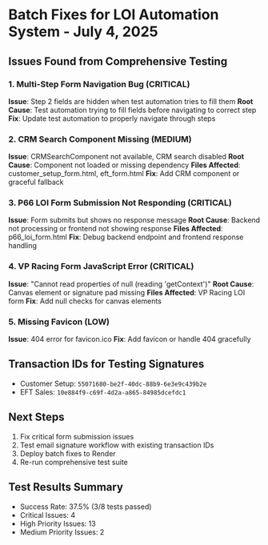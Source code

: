 # Batch Fixes for LOI Automation System - July 4, 2025

## Issues Found from Comprehensive Testing

### 1. Multi-Step Form Navigation Bug (CRITICAL)
**Issue**: Step 2 fields are hidden when test automation tries to fill them
**Root Cause**: Test automation trying to fill fields before navigating to correct step
**Fix**: Update test automation to properly navigate through steps

### 2. CRM Search Component Missing (MEDIUM)
**Issue**: CRMSearchComponent not available, CRM search disabled
**Root Cause**: Component not loaded or missing dependency
**Files Affected**: customer_setup_form.html, eft_form.html
**Fix**: Add CRM component or graceful fallback

### 3. P66 LOI Form Submission Not Responding (CRITICAL)
**Issue**: Form submits but shows no response message
**Root Cause**: Backend not processing or frontend not showing response
**Files Affected**: p66_loi_form.html
**Fix**: Debug backend endpoint and frontend response handling

### 4. VP Racing Form JavaScript Error (CRITICAL)
**Issue**: "Cannot read properties of null (reading 'getContext')"
**Root Cause**: Canvas element or signature pad missing
**Files Affected**: VP Racing LOI form
**Fix**: Add null checks for canvas elements

### 5. Missing Favicon (LOW)
**Issue**: 404 error for favicon.ico
**Fix**: Add favicon or handle 404 gracefully

## Transaction IDs for Testing Signatures
- Customer Setup: `55071680-be2f-40dc-88b9-6e3e9c439b2e`
- EFT Sales: `10e884f9-c69f-4d2a-a865-84985dcefdc1`

## Next Steps
1. Fix critical form submission issues
2. Test email signature workflow with existing transaction IDs
3. Deploy batch fixes to Render
4. Re-run comprehensive test suite

## Test Results Summary
- Success Rate: 37.5% (3/8 tests passed)
- Critical Issues: 4
- High Priority Issues: 13
- Medium Priority Issues: 2